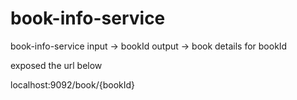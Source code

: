 # book-info-service
book-info-service
	input -> bookId
	output -> book details for bookId

exposed the url below

localhost:9092/book/{bookId}
